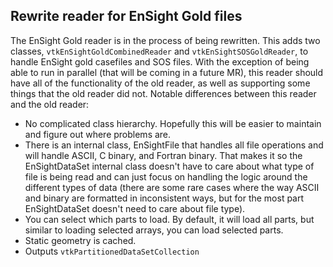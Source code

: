## Rewrite reader for EnSight Gold files

The EnSight Gold reader is in the process of being rewritten. This adds two classes, `vtkEnSightGoldCombinedReader` and `vtkEnSightSOSGoldReader`, to handle EnSight gold casefiles and SOS files.
With the exception of being able to run in parallel (that will be coming in a future MR), this reader should have all of the functionality of the old reader, as well as supporting some things that the old reader did not. Notable differences between this reader and the old reader:

- No complicated class hierarchy. Hopefully this will be easier to maintain and figure out where problems are.
- There is an internal class, EnSightFile that handles all file operations and will handle ASCII, C binary, and Fortran binary. That makes it so the EnSightDataSet internal class doesn't have to care about what type of file is being read and can just focus on handling the logic around the different types of data (there are some rare cases where the way ASCII and binary are formatted in inconsistent ways, but for the most part EnSightDataSet doesn't need to care about file type).
- You can select which parts to load. By default, it will load all parts, but similar to loading selected arrays, you can load selected parts.
- Static geometry is cached.
- Outputs `vtkPartitionedDataSetCollection`
